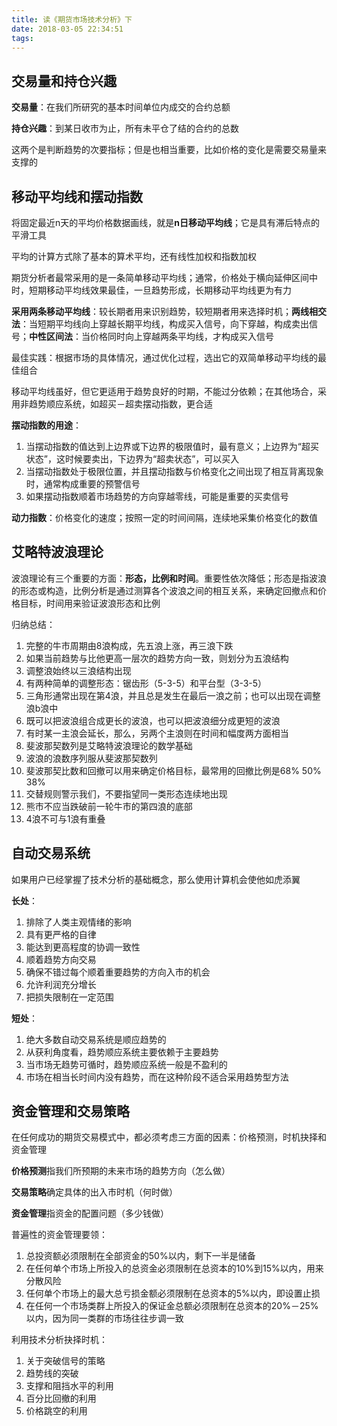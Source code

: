 ```yaml
---
title: 读《期货市场技术分析》下
date: 2018-03-05 22:34:51
tags:
---
```


## 交易量和持仓兴趣

**交易量**：在我们所研究的基本时间单位内成交的合约总额

**持仓兴趣**：到某日收市为止，所有未平仓了结的合约的总数

这两个是判断趋势的次要指标；但是也相当重要，比如价格的变化是需要交易量来支撑的

## 移动平均线和摆动指数

将固定最近n天的平均价格数据画线，就是**n日移动平均线**；它是具有滞后特点的平滑工具

平均的计算方式除了基本的算术平均，还有线性加权和指数加权

期货分析者最常采用的是一条简单移动平均线；通常，价格处于横向延伸区间中时，短期移动平均线效果最佳，一旦趋势形成，长期移动平均线更为有力

**采用两条移动平均线**：较长期者用来识别趋势，较短期者用来选择时机；**两线相交法**：当短期平均线向上穿越长期平均线，构成买入信号，向下穿越，构成卖出信号；**中性区间法**：当价格同时向上穿越两条平均线，才构成买入信号

最佳实践：根据市场的具体情况，通过优化过程，选出它的双简单移动平均线的最佳组合

移动平均线虽好，但它更适用于趋势良好的时期，不能过分依赖；在其他场合，采用非趋势顺应系统，如超买－超卖摆动指数，更合适

**摆动指数的用途**：

1. 当摆动指数的值达到上边界或下边界的极限值时，最有意义；上边界为“超买状态”，这时候要卖出，下边界为“超卖状态”，可以买入
2. 当摆动指数处于极限位置，并且摆动指数与价格变化之间出现了相互背离现象时，通常构成重要的预警信号
3. 如果摆动指数顺着市场趋势的方向穿越零线，可能是重要的买卖信号

**动力指数**：价格变化的速度；按照一定的时间间隔，连续地采集价格变化的数值

## 艾略特波浪理论

波浪理论有三个重要的方面：**形态，比例和时间**。重要性依次降低；形态是指波浪的形态或构造，比例分析是通过测算各个波浪之间的相互关系，来确定回撤点和价格目标，时间用来验证波浪形态和比例

归纳总结：

1. 完整的牛市周期由8浪构成，先五浪上涨，再三浪下跌
2. 如果当前趋势与比他更高一层次的趋势方向一致，则划分为五浪结构
3. 调整浪始终以三浪结构出现
4. 有两种简单的调整形态：锯齿形（5-3-5）和平台型（3-3-5）
5. 三角形通常出现在第4浪，并且总是发生在最后一浪之前；也可以出现在调整浪b浪中
6. 既可以把波浪组合成更长的波浪，也可以把波浪细分成更短的波浪
7. 有时某一主浪会延长，那么，另两个主浪则在时间和幅度两方面相当
8. 斐波那契数列是艾略特波浪理论的数学基础
9. 波浪的浪数序列服从斐波那契数列
10. 斐波那契比数和回撤可以用来确定价格目标，最常用的回撤比例是68% 50% 38%
11. 交替规则警示我们，不要指望同一类形态连续地出现
12. 熊市不应当跌破前一轮牛市的第四浪的底部
13. 4浪不可与1浪有重叠

## 自动交易系统

如果用户已经掌握了技术分析的基础概念，那么使用计算机会使他如虎添翼

**长处**：

1. 排除了人类主观情绪的影响
2. 具有更严格的自律
3. 能达到更高程度的协调一致性
4. 顺着趋势方向交易
5. 确保不错过每个顺着重要趋势的方向入市的机会
6. 允许利润充分增长
7. 把损失限制在一定范围

**短处**：

1. 绝大多数自动交易系统是顺应趋势的
2. 从获利角度看，趋势顺应系统主要依赖于主要趋势
3. 当市场无趋势可循时，趋势顺应系统一般是不盈利的
4. 市场在相当长时间内没有趋势，而在这种阶段不适合采用趋势型方法

## 资金管理和交易策略

在任何成功的期货交易模式中，都必须考虑三方面的因素：价格预测，时机抉择和资金管理

**价格预测**指我们所预期的未来市场的趋势方向（怎么做）

**交易策略**确定具体的出入市时机（何时做）

**资金管理**指资金的配置问题（多少钱做）

普遍性的资金管理要领：

1. 总投资额必须限制在全部资金的50%以内，剩下一半是储备
2. 在任何单个市场上所投入的总资金必须限制在总资本的10%到15%以内，用来分散风险
3. 任何单个市场上的最大总亏损金额必须限制在总资本的5%以内，即设置止损
4. 在任何一个市场类群上所投入的保证金总额必须限制在总资本的20%－25%以内，因为同一类群的市场往往步调一致

利用技术分析抉择时机：

1. 关于突破信号的策略
2. 趋势线的突破
3. 支撑和阻挡水平的利用
4. 百分比回撤的利用
5. 价格跳空的利用
